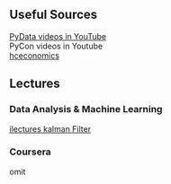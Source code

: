 ## Useful Sources

[PyData videos in YouTube](https://www.youtube.com/user/PyDataTV)  
PyCon videos in Youtube  
[hceconomics](https://www.youtube.com/user/hceconomics)

## Lectures

### Data Analysis & Machine Learning

[ilectures kalman Filter](http://www.ilectureonline.com/lectures/subject/SPECIAL%20TOPICS/26/190)


### Coursera
omit

